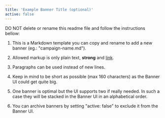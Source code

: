 ```yaml
---
title: 'Example Banner Title (optional)'
active: false
---
```


DO NOT delete or rename this readme file and follow the instructions bellow:

1. This is a Markdown template you can copy and rename to add a new banner (eg.: "campaign-name.md").

2. Allowed markup is only plain text, **strong** and [link](https://example.com).

3. Paragraphs can be used instead of new lines.

4. Keep in mind to be short as possible (max 160 characters) as the Banner UI could get quite big.

5. One banner is optimal but the UI supports two if really needed. In such a case they will be stacked in the Banner UI in an alphabetical order.

6. You can archive banners by setting "active: false" to exclude it from the Banner UI.
